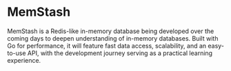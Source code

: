 # MemStash
MemStash is a Redis-like in-memory database being developed over the coming days to deepen understanding of in-memory databases. Built with Go for performance, it will feature fast data access, scalability, and an easy-to-use API, with the development journey serving as a practical learning experience.
